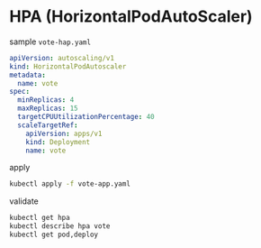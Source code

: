 # HPA (HorizontalPodAutoScaler)

sample `vote-hap.yaml`

```yaml
apiVersion: autoscaling/v1
kind: HorizontalPodAutoscaler
metadata:
  name: vote
spec:
  minReplicas: 4
  maxReplicas: 15
  targetCPUUtilizationPercentage: 40
  scaleTargetRef:
    apiVersion: apps/v1
    kind: Deployment
    name: vote
```

apply

```bash
kubectl apply -f vote-app.yaml
```

validate

```bash
kubectl get hpa
kubectl describe hpa vote
kubectl get pod,deploy
```